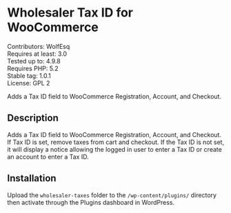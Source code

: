 # Wholesaler Tax ID for WooCommerce 

Contributors: WolfEsq <br>
Requires at least: 3.0 <br>
Tested up to: 4.9.8 <br>
Requires PHP: 5.2 <br>
Stable tag: 1.0.1 <br>
License: GPL 2 <br>

Adds a Tax ID field to WooCommerce Registration, Account, and Checkout.

## Description

Adds a Tax ID field to WooCommerce Registration, Account, and Checkout. If Tax ID is set, remove taxes from cart and checkout. If the Tax ID is not set, it will display a notice allowing the logged in user to enter a Tax ID or create an account to enter a Tax ID.

## Installation
Upload the ```wholesaler-taxes``` folder to the ```/wp-content/plugins/``` directory then activate through the Plugins dashboard in WordPress.